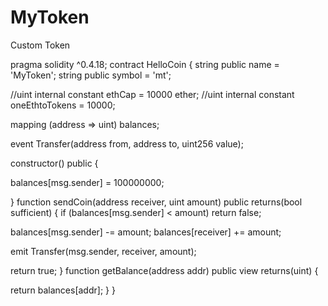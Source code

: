 # MyToken
Custom Token

pragma solidity ^0.4.18;
contract HelloCoin {
string public name = 'MyToken'; 
string public symbol = 'mt'; 

//uint internal constant ethCap = 10000 ether;
//uint internal constant oneEthtoTokens = 10000;


mapping (address => uint) balances; 

event Transfer(address from, address to, uint256 value); 

constructor() public { 

balances[msg.sender] = 100000000; 

}
function sendCoin(address receiver, uint amount) public returns(bool sufficient) {
if (balances[msg.sender] < amount) return false;  

balances[msg.sender] -= amount;
balances[receiver] += amount;

emit Transfer(msg.sender, receiver, amount); 

return true;
}
function getBalance(address addr) public view returns(uint) { 

return balances[addr];
}
}
